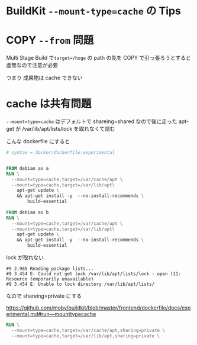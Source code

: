 BuildKit `--mount-type=cache` の Tips
=====

# COPY `--from` 問題
Multi Stage Build で`target=/hoge` の path の先を COPY  で引っ張ろうとすると虚無なので注意が必要

つまり 成果物は cache できない



# cache は共有問題
`--mount=type=cache` はデフォルトで shareing=shared なので後に走った apt-get が /var/lib/apt/lists/lock を取れなくて詰む

こんな dockerfile にすると

```dockerfile
# syntax = docker/dockerfile:experimental


FROM debian as a
RUN \
  --mount=type=cache,target=/var/cache/apt \
  --mount=type=cache,target=/var/lib/apt\
    apt-get update \
    && apt-get install -y  --no-install-recommends \
        build-essential 
 
FROM debian as b
RUN \
  --mount=type=cache,target=/var/cache/apt \
  --mount=type=cache,target=/var/lib/apt\
    apt-get update \
    && apt-get install -y  --no-install-recommends \
        build-essential 
```
lock が取れない

``` 
#9 2.985 Reading package lists...
#9 3.454 E: Could not get lock /var/lib/apt/lists/lock - open (11: Resource temporarily unavailable)
#9 3.454 E: Unable to lock directory /var/lib/apt/lists/
```

なので shareing=private にする

https://github.com/moby/buildkit/blob/master/frontend/dockerfile/docs/experimental.md#run—mounttypecache

```dockerfile
RUN \
  --mount=type=cache,target=/var/cache/apt,sharing=private \
  --mount=type=cache,target=/var/lib/apt,sharing=private \
 ```
